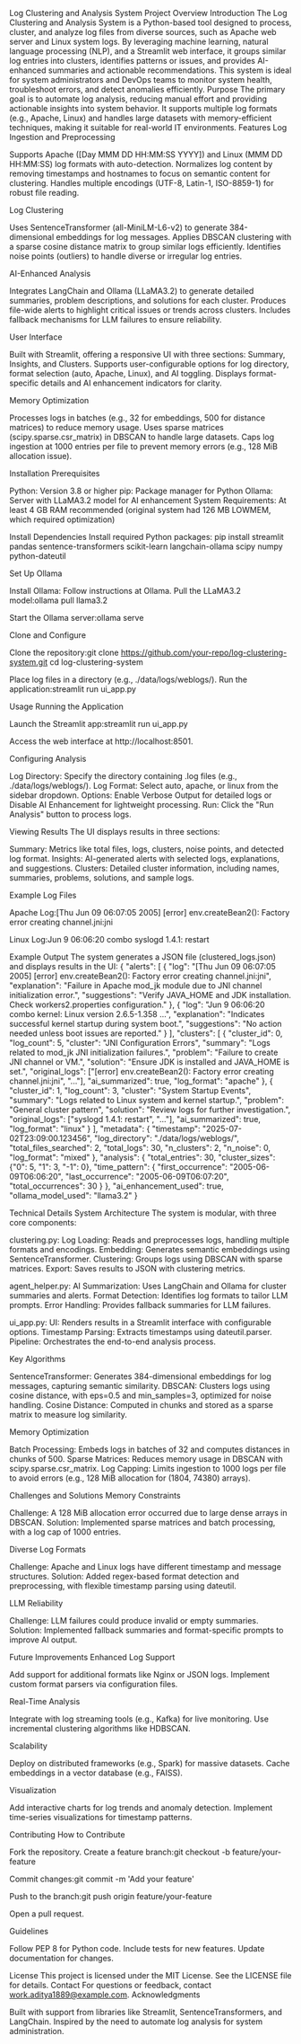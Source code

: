 Log Clustering and Analysis System
Project Overview
Introduction
The Log Clustering and Analysis System is a Python-based tool designed to process, cluster, and analyze log files from diverse sources, such as Apache web server and Linux system logs. By leveraging machine learning, natural language processing (NLP), and a Streamlit web interface, it groups similar log entries into clusters, identifies patterns or issues, and provides AI-enhanced summaries and actionable recommendations. This system is ideal for system administrators and DevOps teams to monitor system health, troubleshoot errors, and detect anomalies efficiently.
Purpose
The primary goal is to automate log analysis, reducing manual effort and providing actionable insights into system behavior. It supports multiple log formats (e.g., Apache, Linux) and handles large datasets with memory-efficient techniques, making it suitable for real-world IT environments.
Features
Log Ingestion and Preprocessing

Supports Apache ([Day MMM DD HH:MM:SS YYYY]) and Linux (MMM DD HH:MM:SS) log formats with auto-detection.
Normalizes log content by removing timestamps and hostnames to focus on semantic content for clustering.
Handles multiple encodings (UTF-8, Latin-1, ISO-8859-1) for robust file reading.

Log Clustering

Uses SentenceTransformer (all-MiniLM-L6-v2) to generate 384-dimensional embeddings for log messages.
Applies DBSCAN clustering with a sparse cosine distance matrix to group similar logs efficiently.
Identifies noise points (outliers) to handle diverse or irregular log entries.

AI-Enhanced Analysis

Integrates LangChain and Ollama (LLaMA3.2) to generate detailed summaries, problem descriptions, and solutions for each cluster.
Produces file-wide alerts to highlight critical issues or trends across clusters.
Includes fallback mechanisms for LLM failures to ensure reliability.

User Interface

Built with Streamlit, offering a responsive UI with three sections: Summary, Insights, and Clusters.
Supports user-configurable options for log directory, format selection (auto, Apache, Linux), and AI toggling.
Displays format-specific details and AI enhancement indicators for clarity.

Memory Optimization

Processes logs in batches (e.g., 32 for embeddings, 500 for distance matrices) to reduce memory usage.
Uses sparse matrices (scipy.sparse.csr_matrix) in DBSCAN to handle large datasets.
Caps log ingestion at 1000 entries per file to prevent memory errors (e.g., 128 MiB allocation issue).

Installation
Prerequisites

Python: Version 3.8 or higher
pip: Package manager for Python
Ollama: Server with LLaMA3.2 model for AI enhancement
System Requirements: At least 4 GB RAM recommended (original system had 126 MB LOWMEM, which required optimization)

Install Dependencies
Install required Python packages:
pip install streamlit pandas sentence-transformers scikit-learn langchain-ollama scipy numpy python-dateutil

Set Up Ollama

Install Ollama: Follow instructions at Ollama.
Pull the LLaMA3.2 model:ollama pull llama3.2


Start the Ollama server:ollama serve



Clone and Configure

Clone the repository:git clone https://github.com/your-repo/log-clustering-system.git
cd log-clustering-system


Place log files in a directory (e.g., ./data/logs/weblogs/).
Run the application:streamlit run ui_app.py



Usage
Running the Application

Launch the Streamlit app:streamlit run ui_app.py


Access the web interface at http://localhost:8501.

Configuring Analysis

Log Directory: Specify the directory containing .log files (e.g., ./data/logs/weblogs/).
Log Format: Select auto, apache, or linux from the sidebar dropdown.
Options: Enable Verbose Output for detailed logs or Disable AI Enhancement for lightweight processing.
Run: Click the "Run Analysis" button to process logs.

Viewing Results
The UI displays results in three sections:

Summary: Metrics like total files, logs, clusters, noise points, and detected log format.
Insights: AI-generated alerts with selected logs, explanations, and suggestions.
Clusters: Detailed cluster information, including names, summaries, problems, solutions, and sample logs.

Example Log Files

Apache Log:[Thu Jun 09 06:07:05 2005] [error] env.createBean2(): Factory error creating channel.jni:jni


Linux Log:Jun  9 06:06:20 combo syslogd 1.4.1: restart



Example Output
The system generates a JSON file (clustered_logs.json) and displays results in the UI:
{
  "alerts": [
    {
      "log": "[Thu Jun 09 06:07:05 2005] [error] env.createBean2(): Factory error creating channel.jni:jni",
      "explanation": "Failure in Apache mod_jk module due to JNI channel initialization error.",
      "suggestions": "Verify JAVA_HOME and JDK installation. Check workers2.properties configuration."
    },
    {
      "log": "Jun  9 06:06:20 combo kernel: Linux version 2.6.5-1.358 ...",
      "explanation": "Indicates successful kernel startup during system boot.",
      "suggestions": "No action needed unless boot issues are reported."
    }
  ],
  "clusters": [
    {
      "cluster_id": 0,
      "log_count": 5,
      "cluster": "JNI Configuration Errors",
      "summary": "Logs related to mod_jk JNI initialization failures.",
      "problem": "Failure to create JNI channel or VM.",
      "solution": "Ensure JDK is installed and JAVA_HOME is set.",
      "original_logs": ["[error] env.createBean2(): Factory error creating channel.jni:jni", "..."],
      "ai_summarized": true,
      "log_format": "apache"
    },
    {
      "cluster_id": 1,
      "log_count": 3,
      "cluster": "System Startup Events",
      "summary": "Logs related to Linux system and kernel startup.",
      "problem": "General cluster pattern",
      "solution": "Review logs for further investigation.",
      "original_logs": ["syslogd 1.4.1: restart", "..."],
      "ai_summarized": true,
      "log_format": "linux"
    }
  ],
  "metadata": {
    "timestamp": "2025-07-02T23:09:00.123456",
    "log_directory": "./data/logs/weblogs/",
    "total_files_searched": 2,
    "total_logs": 30,
    "n_clusters": 2,
    "n_noise": 0,
    "log_format": "mixed"
  },
  "analysis": {
    "total_entries": 30,
    "cluster_sizes": {"0": 5, "1": 3, "-1": 0},
    "time_pattern": {
      "first_occurrence": "2005-06-09T06:06:20",
      "last_occurrence": "2005-06-09T06:07:20",
      "total_occurrences": 30
    }
  },
  "ai_enhancement_used": true,
  "ollama_model_used": "llama3.2"
}

Technical Details
System Architecture
The system is modular, with three core components:

clustering.py:
Log Loading: Reads and preprocesses logs, handling multiple formats and encodings.
Embedding: Generates semantic embeddings using SentenceTransformer.
Clustering: Groups logs using DBSCAN with sparse matrices.
Export: Saves results to JSON with clustering metrics.


agent_helper.py:
AI Summarization: Uses LangChain and Ollama for cluster summaries and alerts.
Format Detection: Identifies log formats to tailor LLM prompts.
Error Handling: Provides fallback summaries for LLM failures.


ui_app.py:
UI: Renders results in a Streamlit interface with configurable options.
Timestamp Parsing: Extracts timestamps using dateutil.parser.
Pipeline: Orchestrates the end-to-end analysis process.



Key Algorithms

SentenceTransformer: Generates 384-dimensional embeddings for log messages, capturing semantic similarity.
DBSCAN: Clusters logs using cosine distance, with eps=0.5 and min_samples=3, optimized for noise handling.
Cosine Distance: Computed in chunks and stored as a sparse matrix to measure log similarity.

Memory Optimization

Batch Processing: Embeds logs in batches of 32 and computes distances in chunks of 500.
Sparse Matrices: Reduces memory usage in DBSCAN with scipy.sparse.csr_matrix.
Log Capping: Limits ingestion to 1000 logs per file to avoid errors (e.g., 128 MiB allocation for (1804, 74380) arrays).

Challenges and Solutions
Memory Constraints

Challenge: A 128 MiB allocation error occurred due to large dense arrays in DBSCAN.
Solution: Implemented sparse matrices and batch processing, with a log cap of 1000 entries.

Diverse Log Formats

Challenge: Apache and Linux logs have different timestamp and message structures.
Solution: Added regex-based format detection and preprocessing, with flexible timestamp parsing using dateutil.

LLM Reliability

Challenge: LLM failures could produce invalid or empty summaries.
Solution: Implemented fallback summaries and format-specific prompts to improve AI output.

Future Improvements
Enhanced Log Support

Add support for additional formats like Nginx or JSON logs.
Implement custom format parsers via configuration files.

Real-Time Analysis

Integrate with log streaming tools (e.g., Kafka) for live monitoring.
Use incremental clustering algorithms like HDBSCAN.

Scalability

Deploy on distributed frameworks (e.g., Spark) for massive datasets.
Cache embeddings in a vector database (e.g., FAISS).

Visualization

Add interactive charts for log trends and anomaly detection.
Implement time-series visualizations for timestamp patterns.

Contributing
How to Contribute

Fork the repository.
Create a feature branch:git checkout -b feature/your-feature


Commit changes:git commit -m 'Add your feature'


Push to the branch:git push origin feature/your-feature


Open a pull request.

Guidelines

Follow PEP 8 for Python code.
Include tests for new features.
Update documentation for changes.

License
This project is licensed under the MIT License. See the LICENSE file for details.
Contact
For questions or feedback, contact work.aditya1889@example.com.
Acknowledgments

Built with support from libraries like Streamlit, SentenceTransformers, and LangChain.
Inspired by the need to automate log analysis for system administration.

